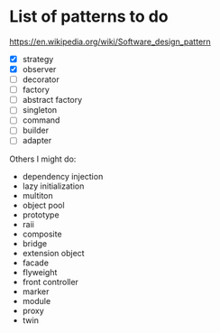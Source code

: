 # List of patterns to do

https://en.wikipedia.org/wiki/Software_design_pattern

- [x] strategy
- [x] observer
- [ ] decorator
- [ ] factory
- [ ] abstract factory
- [ ] singleton
- [ ] command
- [ ] builder
- [ ] adapter

Others I might do:

- dependency injection
- lazy initialization
- multiton
- object pool
- prototype
- raii
- composite
- bridge
- extension object
- facade
- flyweight
- front controller
- marker
- module
- proxy
- twin
